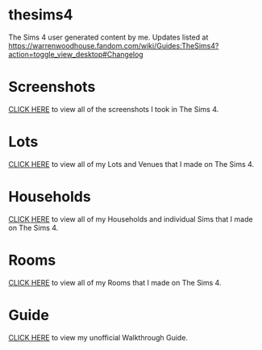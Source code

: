 # thesims4
The Sims 4 user generated content by me. Updates listed at https://warrenwoodhouse.fandom.com/wiki/Guides:TheSims4?action=toggle_view_desktop#Changelog

# Screenshots
[CLICK HERE](https://photos.app.goo.gl/DEgQCbPKJ7MNyRRQA) to view all of the screenshots I took in The Sims 4.

# Lots
[CLICK HERE](https://www.ea.com/en-gb/games/the-sims/the-sims-4/pc/gallery/browse?category=lots&searchtype=ea_origin_id&sortby=newest&time=all&searchquery=WarrenKWoodhouse&max=50&maxis=false) to view all of my Lots and Venues that I made on The Sims 4.

# Households
[CLICK HERE](https://www.ea.com/en-gb/games/the-sims/the-sims-4/pc/gallery/browse?category=households&searchtype=ea_origin_id&sortby=newest&time=all&searchquery=WarrenKWoodhouse&max=50&maxis=false) to view all of my Households and individual Sims that I made on The Sims 4.

# Rooms
[CLICK HERE](https://www.ea.com/en-gb/games/the-sims/the-sims-4/pc/gallery/browse?category=rooms&searchtype=ea_origin_id&sortby=downloads&time=all&searchquery=WarrenKWoodhouse&max=50&maxis=false) to view all of my Rooms that I made on The Sims 4.

# Guide
[CLICK HERE](https://warrenwoodhouse.fandom.com/wiki/Guides:TheSims4) to view my unofficial Walkthrough Guide.
